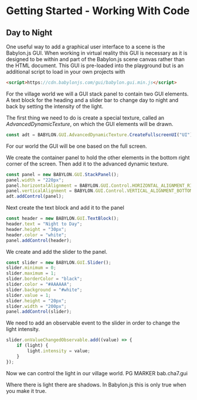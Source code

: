# Getting Started - Working With Code
## Day to Night
One useful way to add a graphical user interface to a scene is the Babylon.js GUI. When working in virtual reality this GUI is necessary as it is designed to be within and part of the Babylon.js scene canvas rather than the HTML document. This GUI is pre-loaded into the playground but is an additional script to load in your own projects with

```html
<script>https://cdn.babylonjs.com/gui/babylon.gui.min.js</script>
```
For the village world we will a GUI stack panel to contain two GUI elements. A text block for the heading and a slider bar to change day to night and back by setting the intensity of the light.

The first thing we need to do is create a special texture, called an *AdvancedDynamicTexture*, on which the GUI elements will be drawn.

```javascript
const adt = BABYLON.GUI.AdvancedDynamicTexture.CreateFullscreenUI("UI");
```

For our world the GUI will be one based on the full screen.

We create the container panel to hold the other elements in the bottom right corner of the screen. Then add it to the advanced dynamic texture.

```javascript
const panel = new BABYLON.GUI.StackPanel();
panel.width = "220px";
panel.horizontalAlignment = BABYLON.GUI.Control.HORIZONTAL_ALIGNMENT_RIGHT;
panel.verticalAlignment = BABYLON.GUI.Control.VERTICAL_ALIGNMENT_BOTTOM;
adt.addControl(panel);
```

Next create the text block and add it to the panel
```javascript
const header = new BABYLON.GUI.TextBlock();
header.text = "Night to Day";
header.height = "30px";
header.color = "white";
panel.addControl(header); 
```

We create and add the slider to the panel.
```javascript
const slider = new BABYLON.GUI.Slider();
slider.minimum = 0;
slider.maximum = 1;
slider.borderColor = "black";
slider.color = "#AAAAAA";
slider.background = "#white";
slider.value = 1;
slider.height = "20px";
slider.width = "200px";
panel.addControl(slider);
```

We need to add an observable event to the slider in order to change the light intensity.
```javascript
slider.onValueChangedObservable.add((value) => {
    if (light) {
        light.intensity = value;
    }
});
```

Now we can control the light in our village world.
PG MARKER  bab.cha7.gui

Where there is light there are shadows. In Babylon.js this is only true when you make it true.